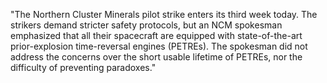 "The Northern Cluster Minerals pilot strike enters its third week today. The strikers demand stricter safety protocols, but an NCM spokesman emphasized that all their spacecraft are equipped with state-of-the-art prior-explosion time-reversal engines (PETREs). The spokesman did not address the concerns over the short usable lifetime of PETREs, nor the difficulty of preventing paradoxes."